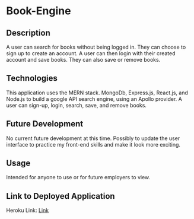 # Book-Engine

## Description
A user can search for books without being logged in. They can choose to sign up to create an account. A user can then login with their created account and save books. They can also save or remove books.

## Technologies
This application uses the MERN stack. MongoDb, Express.js, React.js, and Node.js to build a google API search engine, using an Apollo provider. A user can sign-up, login, search, save, and remove books.
 
## Future Development
No current future development at this time. Possibly to update the user interface to practice my front-end skills and make it look more exciting.

## Usage
Intended for anyone to use or for future employers to view.

## Link to Deployed Application
Heroku Link: [Link](https://polar-brushlands-21896.herokuapp.com/)